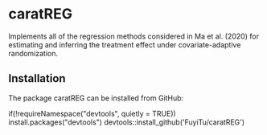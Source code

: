 # caratREG
Implements all of the regression methods considered in Ma et al. (2020) for estimating and inferring the treatment effect under covariate-adaptive randomization.

## Installation
The package caratREG can be installed from GitHub:

if(!requireNamespace("devtools", quietly = TRUE))
  install.packages("devtools")
devtools::install_github('FuyiTu/caratREG')
